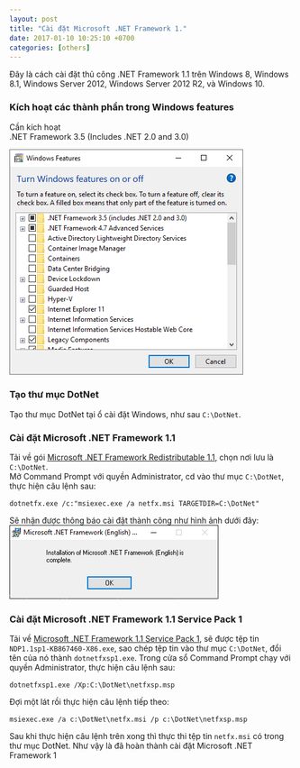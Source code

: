 ```yaml
---
layout: post
title: "Cài đặt Microsoft .NET Framework 1."
date: 2017-01-10 10:25:10 +0700
categories: [others]
---
```


Đây là cách cài đặt thủ công .NET Framework 1.1 trên Windows 8, Windows 8.1, Windows Server 2012, Windows Server 2012 R2, và Windows 10.

### Kích hoạt các thành phần trong Windows features
Cần kích hoạt  
.NET Framework 3.5 (Includes .NET 2.0 and 3.0)

![Turn Windows features on or off](/static/img/dotNET/Turn-Windows-features-on-or-off.PNG)

### Tạo thư mục DotNet
Tạo thư mục DotNet tại ổ cài đặt Windows, như sau `C:\DotNet`.  

### Cài đặt Microsoft .NET Framework 1.1
Tải về gói [Microsoft .NET Framework Redistributable 1.1](https://www.microsoft.com/fr-fr/download/confirmation.aspx?id=26), chọn nơi lưu là `C:\DotNet`.  
Mở Command Prompt với quyền Administrator, cd vào thư mục `C:\DotNet`, thực hiện câu lệnh sau:
```
dotnetfx.exe /c:"msiexec.exe /a netfx.msi TARGETDIR=C:\DotNet"
```
Sẽ nhận được thông báo cài đặt thành công như hình ảnh dưới đây:
![Installation of Microsoft .NET Framework (English) is complete](/static/img/dotNET/Installation-of-Microsoft-.NET-Framework-(English)-is-complete.PNG)

### Cài đặt Microsoft .NET Framework 1.1 Service Pack 1
Tải về [Microsoft .NET Framework 1.1 Service Pack 1](https://www.microsoft.com/en-us/download/details.aspx?id=33), sẽ được tệp tin `NDP1.1sp1-KB867460-X86.exe`, sao chép tệp tin vào thư mục `C:\DotNet`, đổi tên của nó thành `dotnetfxsp1.exe`. 
Trong cửa sổ Command Prompt chạy với quyền Administrator, thực hiện câu lệnh sau:
```
dotnetfxsp1.exe /Xp:C:\DotNet\netfxsp.msp
```
Đợi một lát rồi thực hiện câu lệnh tiếp theo:
```
msiexec.exe /a c:\DotNet\netfx.msi /p c:\DotNet\netfxsp.msp
```
Sau khi thực hiện câu lệnh trên xong thì thực thi tệp tin `netfx.msi` có trong thư mục DotNet.
Như vậy là đã hoàn thành cài đặt Microsoft .NET Framework 1